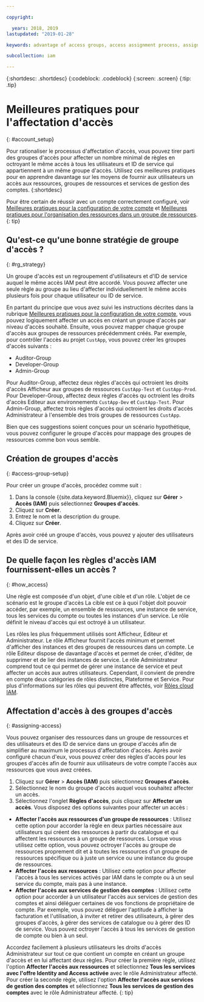 ```yaml
---

copyright:

  years: 2018, 2019
lastupdated: "2019-01-28"

keywords: advantage of access groups, access assignment process, assign access, best practice, access management, strategy

subcollection: iam

---
```


{:shortdesc: .shortdesc}
{:codeblock: .codeblock}
{:screen: .screen}
{:tip: .tip}

# Meilleures pratiques pour l'affectation d'accès
{: #account_setup}

Pour rationaliser le processus d'affectation d'accès, vous pouvez tirer parti des groupes d'accès pour affecter un nombre minimal de règles en octroyant le même accès à tous les utilisateurs et ID de service qui appartiennent à un même groupe d'accès. Utilisez ces meilleures pratiques pour en apprendre davantage sur les moyens de fournir aux utilisateurs un accès aux ressources, groupes de ressources et services de gestion des comptes.
{:shortdesc}

Pour être certain de réussir avec un compte correctement configuré, voir [Meilleures pratiques pour la configuration de votre compte](/docs/account?topic=account-account_setup#account_setup) et [Meilleures pratiques pour l'organisation des ressources dans un groupe de ressources](/docs/resources?topic=resources-bp_resourcegroups#bp_resourcegroups).
{: tip}

## Qu'est-ce qu'une bonne stratégie de groupe d'accès ?
{: #rg_strategy}

Un groupe d'accès est un regroupement d'utilisateurs et d'ID de service auquel le même accès IAM peut être accordé. Vous pouvez affecter une seule règle au groupe au lieu d'affecter individuellement le même accès plusieurs fois pour chaque utilisateur ou ID de service.

En partant du principe que vous avez suivi les instructions décrites dans la rubrique [Meilleures pratiques pour la configuration de votre compte](/docs/account?topic=account-account_setup#account_setup), vous pouvez logiquement affecter un accès en créant un groupe d'accès par niveau d'accès souhaité. Ensuite, vous pouvez mapper chaque groupe d'accès aux groupes de ressources précédemment créés. Par exemple, pour contrôler l'accès au projet `CustApp`, vous pouvez créer les groupes d'accès suivants :

* Auditor-Group
* Developer-Group
* Admin-Group

Pour Auditor-Group, affectez deux règles d'accès qui octroient les droits d'accès Afficheur aux groupes de ressources `CustApp-Test` et `CustApp-Prod`. Pour Developer-Group, affectez deux règles d'accès qu octroient les droits d'accès Editeur aux environnements `CustApp-Dev` et `CustApp-Test`. Pour Admin-Group, affectez trois règles d'accès qui octroient les droits d'accès Administrateur à l'ensemble des trois groupes de ressources `CustApp`.

Bien que ces suggestions soient conçues pour un scénario hypothétique, vous pouvez configurer le groupe d'accès pour mappage des groupes de ressources comme bon vous semble.

## Création de groupes d'accès
{: #access-group-setup}

Pour créer un groupe d'accès, procédez comme suit :

1. Dans la console {{site.data.keyword.Bluemix}}, cliquez sur **Gérer** &gt; **Accès (IAM)** puis sélectionnez **Groupes d'accès**.
2. Cliquez sur **Créer**.
3. Entrez le nom et la description du groupe.
4. Cliquez sur **Créer**.

Après avoir créé un groupe d'accès, vous pouvez y ajouter des utilisateurs et des ID de service.

## De quelle façon les règles d'accès IAM fournissent-elles un accès ?
{: #how_access}

Une règle est composée d'un objet, d'une cible et d'un rôle. L'objet de ce scénario est le groupe d'accès La cible est ce à quoi l'objet doit pouvoir accéder, par exemple, un ensemble de ressources, une instance de service, tous les services du compte ou toutes les instances d'un service. Le rôle définit le niveau d'accès qui est octroyé à un utilisateur.

Les rôles les plus fréquemment utilisés sont Afficheur, Editeur et Administrateur. Le rôle Afficheur fournit l'accès minimum et permet d'afficher des instances et des groupes de ressources dans un compte. Le rôle Editeur dispose de davantage d'accès et permet de créer, d'éditer, de supprimer et de lier des instances de service. Le rôle Administrateur comprend tout ce qui permet de gérer une instance de service et peut affecter un accès aux autres utilisateurs. Cependant, il convient de prendre en compte deux catégories de rôles distinctes, Plateforme et Service. Pour plus d'informations sur les rôles qui peuvent être affectés, voir [Rôles cloud IAM](/docs/iam?topic=iam-userroles#iamusermanrol).

## Affectation d'accès à des groupes d'accès
{: #assigning-access}

Vous pouvez organiser des ressources dans un groupe de ressources et des utilisateurs et des ID de service dans un groupe d'accès afin de simplifier au maximum le processus d'affectation d'accès. Après avoir configuré chacun d'eux, vous pouvez créer des règles d'accès pour les groupes d'accès afin de fournir aux utilisateurs de votre compte l'accès aux ressources que vous avez créées.

1. Cliquez sur **Gérer** &gt; **Accès (IAM)** puis sélectionnez **Groupes d'accès**.
2. Sélectionnez le nom du groupe d'accès auquel vous souhaitez affecter un accès.
3. Sélectionnez l'onglet **Règles d'accès**, puis cliquez sur **Affecter un accès**. Vous disposez des options suivantes pour affecter un accès :

  * **Affecter l'accès aux ressources d'un groupe de ressources** : Utilisez cette option pour accorder la règle en deux parties nécessaire aux utilisateurs qui créent des ressources à partir du catalogue et qui affectent les ressources à un groupe de ressources. Lorsque vous utilisez cette option, vous pouvez octroyer l'accès au groupe de ressources proprement dit et à toutes les ressources d'un groupe de ressources spécifique ou à juste un service ou une instance du groupe de ressources.
  * **Affecter l'accès aux ressources** : Utilisez cette option pour affecter l'accès à tous les services activés par IAM dans le compte ou à un seul service du compte, mais pas à une instance.
  * **Affecter l'accès aux services de gestion des comptes** : Utilisez cette option pour accorder à un utilisateur l'accès aux services de gestion des comptes et ainsi déléguer certaines de vos fonctions de propriétaire de compte. Par exemple, vous pouvez déléguer l'aptitude à afficher la facturation et l'utilisation, à inviter et retirer des utilisateurs, à gérer des groupes d'accès, à gérer des services de catalogue ou à gérer des ID de service. Vous pouvez octroyer l'accès à tous les services de gestion de compte ou bien à un seul.

Accordez facilement à plusieurs utilisateurs les droits d'accès Administrateur sur tout ce que contient un compte en créant un groupe d'accès et en lui affectant deux règles. Pour créer la première règle, utilisez l'option **Affecter l'accès aux ressources** et sélectionnez **Tous les services avec l'offre Identity and Access activée** avec le rôle Administrateur affecté. Pour créer la seconde règle, utilisez l'option **Affecter l'accès aux services de gestion des comptes** et sélectionnez **Tous les services de gestion des comptes** avec le rôle Administrateur affecté.
{: tip}
